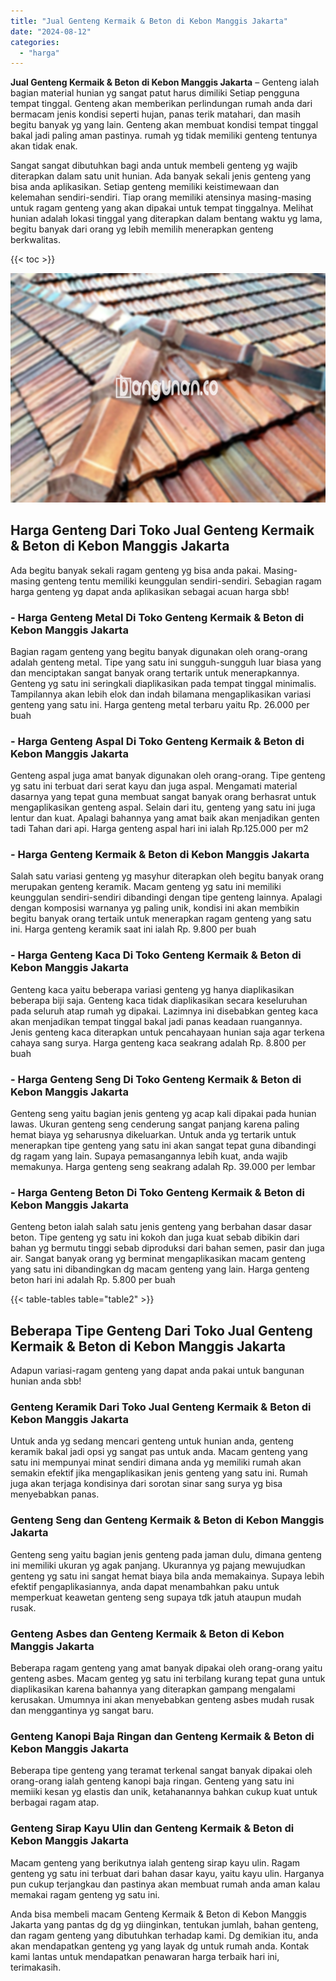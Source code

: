 ```yaml
---
title: "Jual Genteng Kermaik & Beton di Kebon Manggis Jakarta"
date: "2024-08-12"
categories: 
  - "harga"
---
```


**Jual Genteng Kermaik & Beton di Kebon Manggis Jakarta** – Genteng ialah bagian material hunian yg sangat patut harus dimiliki Setiap pengguna tempat tinggal. Genteng akan memberikan perlindungan rumah anda dari bermacam jenis kondisi seperti hujan, panas terik matahari, dan masih begitu banyak yg yang lain. Genteng akan membuat kondisi tempat tinggal bakal jadi paling aman pastinya. rumah yg tidak memiliki genteng tentunya akan tidak enak.

Sangat sangat dibutuhkan bagi anda untuk membeli genteng yg wajib diterapkan dalam satu unit hunian. Ada banyak sekali jenis genteng yang bisa anda aplikasikan. Setiap genteng memiliki keistimewaan dan kelemahan sendiri-sendiri. Tiap orang memiliki atensinya masing-masing untuk ragam genteng yang akan dipakai untuk tempat tinggalnya. Melihat hunian adalah lokasi tinggal yang diterapkan dalam bentang waktu yg lama, begitu banyak dari orang yg lebih memilih menerapkan genteng berkwalitas.

{{< toc >}}

![Jual Genteng Kermaik & Beton di Kebon Manggis Jakarta](/images/genteng-minimalis-murah28.png)

## Harga Genteng Dari Toko Jual Genteng Kermaik & Beton di Kebon Manggis Jakarta

Ada begitu banyak sekali ragam genteng yg bisa anda pakai. Masing-masing genteng tentu memiliki keunggulan sendiri-sendiri. Sebagian ragam harga genteng yg dapat anda aplikasikan sebagai acuan harga sbb!

### \- Harga Genteng Metal Di Toko Genteng Kermaik & Beton di Kebon Manggis Jakarta

Bagian ragam genteng yang begitu banyak digunakan oleh orang-orang adalah genteng metal. Tipe yang satu ini sungguh-sungguh luar biasa yang dan menciptakan sangat banyak orang tertarik untuk menerapkannya. Genteng yg satu ini seringkali diaplikasikan pada tempat tinggal minimalis. Tampilannya akan lebih elok dan indah bilamana mengaplikasikan variasi genteng yang satu ini. Harga genteng metal terbaru yaitu Rp. 26.000 per buah

### \- Harga Genteng Aspal Di Toko Genteng Kermaik & Beton di Kebon Manggis Jakarta

Genteng aspal juga amat banyak digunakan oleh orang-orang. Tipe genteng yg satu ini terbuat dari serat kayu dan juga aspal. Mengamati material dasarnya yang tepat guna membuat sangat banyak orang berhasrat untuk mengaplikasikan genteng aspal. Selain dari itu, genteng yang satu ini juga lentur dan kuat. Apalagi bahannya yang amat baik akan menjadikan genten tadi Tahan dari api. Harga genteng aspal hari ini ialah Rp.125.000 per m2

### \- Harga Genteng Kermaik & Beton di Kebon Manggis Jakarta

Salah satu variasi genteng yg masyhur diterapkan oleh begitu banyak orang merupakan genteng keramik. Macam genteng yg satu ini memiliki keunggulan sendiri-sendiri dibandingi dengan tipe genteng lainnya. Apalagi dengan komposisi warnanya yg paling unik, kondisi ini akan membikin begitu banyak orang tertaik untuk menerapkan ragam genteng yang satu ini. Harga genteng keramik saat ini ialah Rp. 9.800 per buah

### \- Harga Genteng Kaca Di Toko Genteng Kermaik & Beton di Kebon Manggis Jakarta

Genteng kaca yaitu beberapa variasi genteng yg hanya diaplikasikan beberapa biji saja. Genteng kaca tidak diaplikasikan secara keseluruhan pada seluruh atap rumah yg dipakai. Lazimnya ini disebabkan genteg kaca akan menjadikan tempat tinggal bakal jadi panas keadaan ruangannya. Jenis genteng kaca diterapkan untuk pencahayaan hunian saja agar terkena cahaya sang surya. Harga genteng kaca seakrang adalah Rp. 8.800 per buah

### \- Harga Genteng Seng Di Toko Genteng Kermaik & Beton di Kebon Manggis Jakarta

Genteng seng yaitu bagian jenis genteng yg acap kali dipakai pada hunian lawas. Ukuran genteng seng cenderung sangat panjang karena paling hemat biaya yg seharusnya dikeluarkan. Untuk anda yg tertarik untuk menerapkan tipe genteng yang satu ini akan sangat tepat guna dibandingi dg ragam yang lain. Supaya pemasangannya lebih kuat, anda wajib memakunya. Harga genteng seng seakrang adalah Rp. 39.000 per lembar

### \- Harga Genteng Beton Di Toko Genteng Kermaik & Beton di Kebon Manggis Jakarta

Genteng beton ialah salah satu jenis genteng yang berbahan dasar dasar beton. Tipe genteng yg satu ini kokoh dan juga kuat sebab dibikin dari bahan yg bermutu tinggi sebab diproduksi dari bahan semen, pasir dan juga air. Sangat banyak orang yg berminat mengaplikasikan macam genteng yang satu ini dibandingkan dg macam genteng yang lain. Harga genteng beton hari ini adalah Rp. 5.800 per buah

{{< table-tables table="table2" >}}

## Beberapa Tipe Genteng Dari Toko Jual Genteng Kermaik & Beton di Kebon Manggis Jakarta

Adapun variasi-ragam genteng yang dapat anda pakai untuk bangunan hunian anda sbb!

### Genteng Keramik Dari Toko Jual Genteng Kermaik & Beton di Kebon Manggis Jakarta

Untuk anda yg sedang mencari genteng untuk hunian anda, genteng keramik bakal jadi opsi yg sangat pas untuk anda. Macam genteng yang satu ini mempunyai minat sendiri dimana anda yg memiliki rumah akan semakin efektif jika mengaplikasikan jenis genteng yang satu ini. Rumah juga akan terjaga kondisinya dari sorotan sinar sang surya yg bisa menyebabkan panas.

### Genteng Seng dan Genteng Kermaik & Beton di Kebon Manggis Jakarta

Genteng seng yaitu bagian jenis genteng pada jaman dulu, dimana genteng ini memiliki ukuran yg agak panjang. Ukurannya yg pajang mewujudkan genteng yg satu ini sangat hemat biaya bila anda memakainya. Supaya lebih efektif pengaplikasiannya, anda dapat menambahkan paku untuk memperkuat keawetan genteng seng supaya tdk jatuh ataupun mudah rusak.

### Genteng Asbes dan Genteng Kermaik & Beton di Kebon Manggis Jakarta

Beberapa ragam genteng yang amat banyak dipakai oleh orang-orang yaitu genteng asbes. Macam genteg yg satu ini terbilang kurang tepat guna untuk diaplikasikan karena bahannya yang diterapkan gampang mengalami kerusakan. Umumnya ini akan menyebabkan genteng asbes mudah rusak dan menggantinya yg sangat baru.

### Genteng Kanopi Baja Ringan dan Genteng Kermaik & Beton di Kebon Manggis Jakarta

Beberapa tipe genteng yang teramat terkenal sangat banyak dipakai oleh orang-orang ialah genteng kanopi baja ringan. Genteng yang satu ini memiiki kesan yg elastis dan unik, ketahanannya bahkan cukup kuat untuk berbagai ragam atap.

### Genteng Sirap Kayu Ulin dan Genteng Kermaik & Beton di Kebon Manggis Jakarta

Macam genteng yang berikutnya ialah genteng sirap kayu ulin. Ragam genteng yg satu ini terbuat dari bahan dasar kayu, yaitu kayu ulin. Harganya pun cukup terjangkau dan pastinya akan membuat rumah anda aman kalau memakai ragam genteng yg satu ini.

Anda bisa membeli macam Genteng Kermaik & Beton di Kebon Manggis Jakarta yang pantas dg dg yg diinginkan, tentukan jumlah, bahan genteng, dan ragam genteng yang dibutuhkan terhadap kami. Dg demikian itu, anda akan mendapatkan genteng yg yang layak dg untuk rumah anda. Kontak kami lantas untuk mendapatkan penawaran harga terbaik hari ini, terimakasih.
